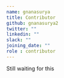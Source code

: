 ```yaml
---
name: gnanasurya
title: Contributor
github: gnanasurya2
twitter: ""
linkedin: ""
slack: ""
joining_date: ""
role : contributor
---
```


Still waiting for this
